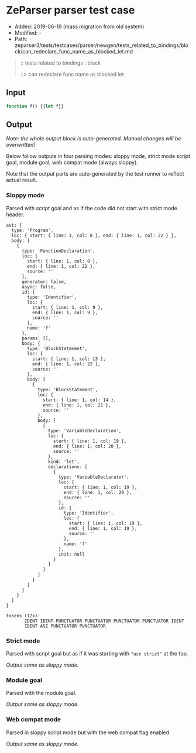 # ZeParser parser test case

- Added: 2019-06-19 (mass migration from old system)
- Modified: -
- Path: zeparser3/tests/testcases/parser/newgen/tests_related_to_bindings/block/can_redeclare_func_name_as_blocked_let.md

> :: tests related to bindings : block
>
> ::> can redeclare func name as blocked let

## Input

`````js
function f() {{let f}}
`````

## Output

_Note: the whole output block is auto-generated. Manual changes will be overwritten!_

Below follow outputs in four parsing modes: sloppy mode, strict mode script goal, module goal, web compat mode (always sloppy).

Note that the output parts are auto-generated by the test runner to reflect actual result.

### Sloppy mode

Parsed with script goal and as if the code did not start with strict mode header.

`````
ast: {
  type: 'Program',
  loc: { start: { line: 1, col: 0 }, end: { line: 1, col: 22 } },
  body: [
    {
      type: 'FunctionDeclaration',
      loc: {
        start: { line: 1, col: 0 },
        end: { line: 1, col: 22 },
        source: ''
      },
      generator: false,
      async: false,
      id: {
        type: 'Identifier',
        loc: {
          start: { line: 1, col: 9 },
          end: { line: 1, col: 9 },
          source: ''
        },
        name: 'f'
      },
      params: [],
      body: {
        type: 'BlockStatement',
        loc: {
          start: { line: 1, col: 13 },
          end: { line: 1, col: 22 },
          source: ''
        },
        body: [
          {
            type: 'BlockStatement',
            loc: {
              start: { line: 1, col: 14 },
              end: { line: 1, col: 21 },
              source: ''
            },
            body: [
              {
                type: 'VariableDeclaration',
                loc: {
                  start: { line: 1, col: 19 },
                  end: { line: 1, col: 20 },
                  source: ''
                },
                kind: 'let',
                declarations: [
                  {
                    type: 'VariableDeclarator',
                    loc: {
                      start: { line: 1, col: 19 },
                      end: { line: 1, col: 20 },
                      source: ''
                    },
                    id: {
                      type: 'Identifier',
                      loc: {
                        start: { line: 1, col: 19 },
                        end: { line: 1, col: 19 },
                        source: ''
                      },
                      name: 'f'
                    },
                    init: null
                  }
                ]
              }
            ]
          }
        ]
      }
    }
  ]
}

tokens (12x):
       IDENT IDENT PUNCTUATOR PUNCTUATOR PUNCTUATOR PUNCTUATOR IDENT
       IDENT ASI PUNCTUATOR PUNCTUATOR
`````

### Strict mode

Parsed with script goal but as if it was starting with `"use strict"` at the top.

_Output same as sloppy mode._

### Module goal

Parsed with the module goal.

_Output same as sloppy mode._

### Web compat mode

Parsed in sloppy script mode but with the web compat flag enabled.

_Output same as sloppy mode._
